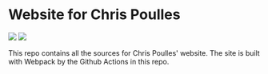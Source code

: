 # Website for Chris Poulles
![](https://github.com//luke-codewalker/chris-poulles-website/workflows/Deployment/badge.svg)
![](https://github.com//luke-codewalker/chris-poulles-website/workflows/Staging%20Deployment/badge.svg)

This repo contains all the sources for Chris Poulles' website. The site is built with Webpack by the Github Actions in this repo.